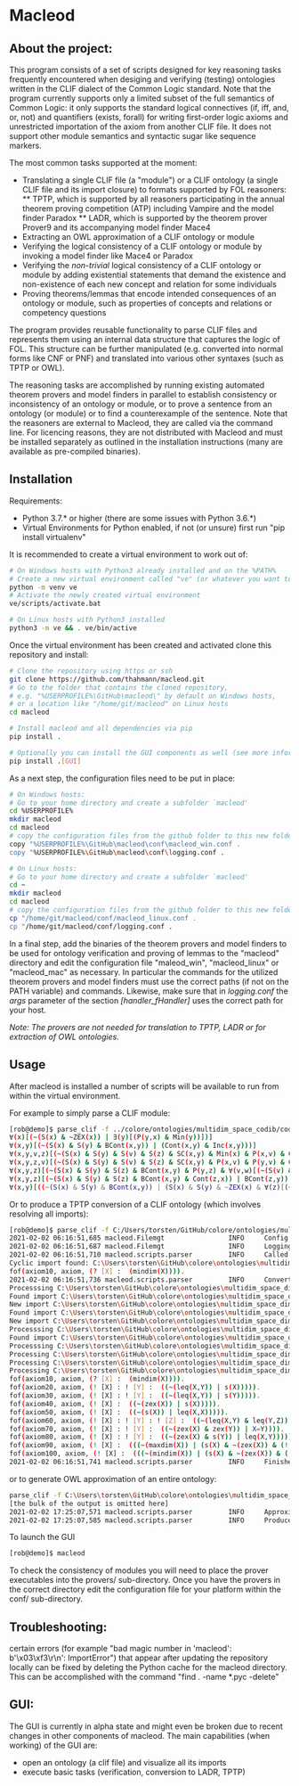 Macleod
======================================================

About the project:
------------------

This program consists of a set of scripts designed for key reasoning tasks frequently encountered when desiging and verifying (testing) ontologies written in the CLIF dialect of the Common Logic standard. Note that the program currently supports only a limited subset of the full semantics of Common Logic: it only supports the standard logical connectives (if, iff, and, or, not) and quantifiers (exists, forall) for writing first-order logic axioms and unrestricted importation of the axiom from another CLIF file. It does not support other module semantics  and syntactic sugar like sequence markers. 

The most common tasks supported at the moment:
* Translating a single CLIF file (a "module") or a CLIF ontology (a single CLIF file and its import closure) to formats supported by FOL reasoners: 
** TPTP, which is supported by all reasoners participating in the annual theorem proving competition (ATP) including Vampire and the model finder Paradox 
** LADR, which is supported by the theorem prover Prover9 and its accompanying model finder Mace4
* Extracting an OWL approximation of a CLIF ontology or module 
* Verifying the logical consistency of a CLIF ontology or module by invoking a model finder like Mace4 or Paradox
* Verifying the *non-trivial* logical consistency of a CLIF ontology or module by adding existential statements that demand the existence and non-existence of each new concept and relation for some individuals
* Proving theorems/lemmas that encode intended consequences of an ontology or module, such as properties of concepts and relations or competency questions

The program provides reusable functionality to parse CLIF files and represents them using an internal data structure that captures the logic of FOL. This structure can be further manipulated (e.g. converted into normal forms like CNF or PNF) and translated into various other syntaxes (such as TPTP or OWL). 

The reasoning tasks are accomplished by running existing automated theorem provers and model finders in parallel to establish consistency or inconsistency of an ontology or module, or to prove a sentence from an ontology (or module) or to find a counterexample of the sentence. Note that the reasoners are external to Macleod, they are called via the command line. For licencing reasons, they are not distributed with Macleod and must be installed separately as outlined in the installation instructions (many are available as pre-compiled binaries).


Installation
------------

Requirements: 
* Python 3.7.* or higher (there are some issues with Python 3.6.*)
* Virtual Environments for Python enabled, if not (or unsure) first run "pip install virtualenv"

It is recommended to create a virtual environment to work out of:

```bash
# On Windows hosts with Python3 already installed and on the %PATH%
# Create a new virtual environment called "ve" (or whatever you want to name it)
python -m venv ve
# Activate the newly created virtual environment
ve/scripts/activate.bat
```

```bash
# On Linux hosts with Python3 installed
python3 -m ve && . ve/bin/active
```

Once the virtual environment has been created and activated clone this repository and install:

```bash
# Clone the repository using https or ssh
git clone https://github.com/thahmann/macleod.git
# Go to the folder that contains the cloned repository,
# e.g. "%USERPROFILE%\GitHub\macleod\" by default on Windows hosts,
# or a location like "/home/git/macleod" on Linux hosts
cd macleod

# Install macleod and all dependencies via pip
pip install .

# Optionally you can install the GUI components as well (see more information about the GUI alpha version below)
pip install .[GUI]
```

As a next step, the configuration files need to be put in place:

```bash
# On Windows hosts:
# Go to your home directory and create a subfolder `macleod'
cd %USERPROFILE%
mkdir macleod
cd macleod
# copy the configuration files from the github folder to this new folder 
copy "%USERPROFILE%\GitHub\macleod\conf\macleod_win.conf .
copy "%USERPROFILE%\GitHub\macleod\conf\logging.conf .
```


```bash
# On Linux hosts:
# Go to your home directory and create a subfolder `macleod'
cd ~
mkdir macleod
cd macleod
# copy the configuration files from the github folder to this new folder 
cp "/home/git/macleod/conf/macleod_linux.conf .
cp "/home/git/macleod/conf/logging.conf .
```

In a final step, add the binaries of the theorem provers and model finders to be used for ontology verification and proving of lemmas to the "macleod" directory and edit the configuration file "maleod_win", "macleod_linux" or "macleod_mac" as necessary. In particular the commands for the utilized theorem provers and model finders must use the correct paths (if not on the PATH variable) and commands. Likewise, make sure that in *logging.conf* the *args* parameter of the section *[handler_fHandler]* uses the correct path for your host.

*Note: The provers are not needed for translation to TPTP, LADR or for extraction of OWL ontologies.*


Usage
-----

After macleod is installed a number of scripts will be available to run from within the virtual environment.

For example to simply parse a CLIF module:

```bash
[rob@demo]$ parse_clif -f ../colore/ontologies/multidim_space_codib/codib_down.clif 
∀(x)[(~(S(x) & ~ZEX(x)) | ∃(y)[(P(y,x) & Min(y))])]
∀(x,y)[(~(S(x) & S(y) & BCont(x,y)) | (Cont(x,y) & Inc(x,y)))]
∀(x,y,v,z)[(~(S(x) & S(y) & S(v) & S(z) & SC(x,y) & Min(x) & P(x,v) & Cont(y,v) & Cont(z,x) & Cont(z,y)) | BCont(z,x))]
∀(x,y,z,v)[(~(S(x) & S(y) & S(v) & S(z) & SC(x,y) & P(x,v) & P(y,v) & Cont(z,x) & Cont(z,y) & Covers(v,z)) | ~BCont(z,v))]
∀(x,y,z)[(~(S(x) & S(y) & S(z) & BCont(x,y) & P(y,z) & ∀(v,w)[(~(S(v) & S(w) & P(v,z) & ~PO(v,y) & P(w,x)) | ~Cont(w,v))]) | BCont(x,z))]
∀(x,y,z)[(~(S(x) & S(y) & S(z) & BCont(x,y) & Cont(z,x)) | BCont(z,y))]
∀(x,y)[((~(S(x) & S(y) & BCont(x,y)) | (S(x) & S(y) & ~ZEX(x) & ∀(z)[(~(P(z,x) & Min(z)) | BCont(z,y))])) & (~(S(x) & S(y) & ~ZEX(x) & ∀(z)[(~(P(z,x) & Min(z)) | BCont(z,y))]) | (S(x) & S(y) & BCont(x,y))))]
```
Or to produce a TPTP conversion of a CLIF ontology (which involves resolving all imports):

```bash
[rob@demo]$ parse_clif -f C:/Users/torsten/GitHub/colore/ontologies/multidim_space_dim/dim_prime_linear.clif -t -o --resolve
2021-02-02 06:16:51,685 macleod.Filemgt                INFO     Config file read: C:\Users\torsten\macleod\macleod_win.conf
2021-02-02 06:16:51,687 macleod.Filemgt                INFO     Logging configuration file read: C:\Users\torsten\macleod\logging.conf
2021-02-02 06:16:51,710 macleod.scripts.parser         INFO     Called script parse_clif
Cyclic import found: C:\Users\torsten\GitHub\colore\ontologies\multidim_space_dim\definitions\min_max_dim.clif imports http://colore.oor.net/multidim_space_dim/dim_prime_linear_unbounded.clif
fof(axiom10, axiom, (? [X] :  (mindim(X)))).
2021-02-02 06:16:51,736 macleod.scripts.parser         INFO     Converting C:\Users\torsten\GitHub\colore\ontologies\multidim_space_dim\dim_prime_linear.clif to TPTP format
Processsing C:\Users\torsten\GitHub\colore\ontologies\multidim_space_dim\dim_prime_linear.clif
Found import C:\Users\torsten\GitHub\colore\ontologies\multidim_space_dim\dim_prime_linear_unbounded.clif
New import C:\Users\torsten\GitHub\colore\ontologies\multidim_space_dim\dim_prime_linear_unbounded.clif
Found import C:\Users\torsten\GitHub\colore\ontologies\multidim_space_dim\definitions\min_max_dim.clif
New import C:\Users\torsten\GitHub\colore\ontologies\multidim_space_dim\definitions\min_max_dim.clif
Processsing C:\Users\torsten\GitHub\colore\ontologies\multidim_space_dim\definitions\min_max_dim.clif
Found import C:\Users\torsten\GitHub\colore\ontologies\multidim_space_dim\dim_prime_linear_unbounded.clif
Processsing C:\Users\torsten\GitHub\colore\ontologies\multidim_space_dim\dim_prime_linear_unbounded.clif
Processing C:\Users\torsten\GitHub\colore\ontologies\multidim_space_dim\dim_prime_linear.clif
Processing C:\Users\torsten\GitHub\colore\ontologies\multidim_space_dim\dim_prime_linear_unbounded.clif
Processing C:\Users\torsten\GitHub\colore\ontologies\multidim_space_dim\definitions\min_max_dim.clif
fof(axiom10, axiom, (? [X] :  (mindim(X)))).
fof(axiom20, axiom, (! [X] : ! [Y] :  ((~(leq(X,Y)) | s(X))))).
fof(axiom30, axiom, (! [X] : ! [Y] :  ((~(leq(X,Y)) | s(Y))))).
fof(axiom40, axiom, (! [X] :  ((~(zex(X)) | s(X))))).
fof(axiom50, axiom, (! [X] :  ((~(s(X)) | leq(X,X))))).
fof(axiom60, axiom, (! [X] : ! [Y] : ! [Z] :  ((~(leq(X,Y) & leq(Y,Z)) | leq(X,Z))))).
fof(axiom70, axiom, (! [X] : ! [Y] :  ((~(zex(X) & zex(Y)) | X=Y)))).
fof(axiom80, axiom, (! [X] : ! [Y] :  ((~(zex(X) & s(Y)) | leq(X,Y))))).
fof(axiom90, axiom, (! [X] :  (((~(maxdim(X)) | (s(X) & ~(zex(X)) & (! [Y] :  ((~(s(Y)) | leq(Y,X)))))) & (~(s(X) & ~(zex(X)) & (! [Y] :  ((~(s(Y)) | leq(Y,X))))) | maxdim(X)))))).
fof(axiom100, axiom, (! [X] :  (((~(mindim(X)) | (s(X) & ~(zex(X)) & (! [Y] :  ((~(s(Y) & ~(zex(Y))) | leq(X,Y)))))) & (~(s(X) & ~(zex(X)) & (! [Y] :  ((~(s(Y) & ~(zex(Y))) | leq(X,Y))))) | mindim(X)))))).
2021-02-02 06:16:51,741 macleod.scripts.parser         INFO     Finished writing TPTP file C:\Users\torsten\GitHub\colore\ontologies\multidim_space_dim\conversions\dim_prime_linear.all.tptp
```

or to generate OWL approximation of an entire ontology:

```bash
parse_clif -f C:\Users\torsten\GitHub\colore\ontologies\multidim_space_codib\codib_simple_curves.clif --owl --resolve -o
[the bulk of the output is omitted here]
2021-02-02 17:25:07,571 macleod.scripts.parser         INFO     Approximating C:\Users\torsten\GitHub\colore\ontologies\multidim_space_codib\codib_simple_curves.clif as an OWL ontology
2021-02-02 17:25:07,585 macleod.scripts.parser         INFO     Produced OWL file C:\Users\torsten\GitHub\colore\ontologies\multidim_space_codib\owl\codib_simple_curves.all.owl
```

To launch the GUI
```bash
[rob@demo]$ macleod
```

To check the consistency of modules you will need to place the prover executables into the provers/ sub-directory. Once you have the provers in the correct directory edit the configuration file for your platform within the conf/ sub-directory. 


Troubleshooting:
----------------

certain errors (for example "bad magic number in 'macleod': b'\x03\xf3\r\n': ImportError") that appear after updating the repository locally can be fixed by deleting the Python cache for the macleod directory. This can be accomplished with the command "find . -name \*.pyc -delete"


GUI:
----

The GUI is currently in alpha state and might even be broken due to recent changes in other components of macleod.
The main capabilities (when working) of the GUI are:
* open an ontology (a clif file) and visualize all its imports
* execute basic tasks (verification, conversion to LADR, TPTP)

